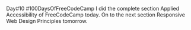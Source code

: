 Day#10 #100DaysOfFreeCodeCamp I did the complete section Applied Accessibility of FreeCodeCamp today. On to the next section Responsive Web Design Principles tomorrow.
